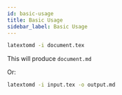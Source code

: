 ```yaml
---
id: basic-usage
title: Basic Usage
sidebar_label: Basic Usage
---
```


```bash
latextomd -i document.tex
```

This will produce `document.md`

Or:

```bash
latextomd -i input.tex -o output.md
```
